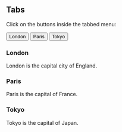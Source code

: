<html>
  <head>
    <meta name="viewport" content="width=device-width, initial-scale=1">
    <link rel="stylesheet" href="styles.css">
  </head>
  
  <body>

  <h2>Tabs</h2>
  <p>Click on the buttons inside the tabbed menu:</p>

  <div class="tab">
    <button class="tablinks" onclick="openCity(event, 'London')">London</button>
    <button class="tablinks" onclick="openCity(event, 'Paris')">Paris</button>
    <button class="tablinks" onclick="openCity(event, 'Tokyo')">Tokyo</button>
  </div>

  <div id="London" class="tabcontent">
    <h3>London</h3>
    <p>London is the capital city of England.</p>
  </div>

  <div id="Paris" class="tabcontent">
    <h3>Paris</h3>
    <p>Paris is the capital of France.</p> 
  </div>

  <div id="Tokyo" class="tabcontent">
    <h3>Tokyo</h3>
    <p>Tokyo is the capital of Japan.</p>
  </div>

<script>
function openCity(evt, cityName) {
  var i, tabcontent, tablinks;
  tabcontent = document.getElementsByClassName("tabcontent");
  for (i = 0; i < tabcontent.length; i++) {
    tabcontent[i].style.display = "none";
  }
  tablinks = document.getElementsByClassName("tablinks");
  for (i = 0; i < tablinks.length; i++) {
    tablinks[i].className = tablinks[i].className.replace(" active", "");
  }
  document.getElementById(cityName).style.display = "block";
  evt.currentTarget.className += " active";
}
</script>

</body>
</html>
